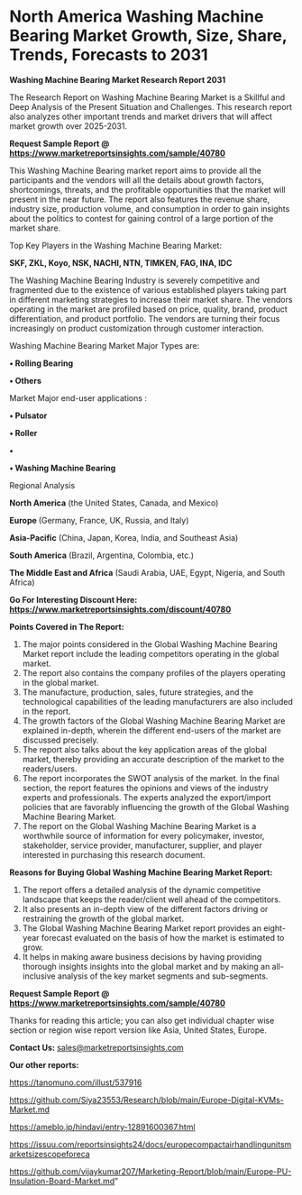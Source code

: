 # North America Washing Machine Bearing Market Growth, Size, Share, Trends, Forecasts to 2031

<strong>Washing Machine Bearing Market Research Report 2031</strong>

The Research Report on Washing Machine Bearing Market is a Skillful and Deep Analysis of the Present Situation and Challenges. This research report also analyzes other important trends and market drivers that will affect market growth over 2025-2031.

<strong>Request Sample Report @ <a href=https://www.marketreportsinsights.com/sample/40780>https://www.marketreportsinsights.com/sample/40780</a></strong>

This Washing Machine Bearing market report aims to provide all the participants and the vendors will all the details about growth factors, shortcomings, threats, and the profitable opportunities that the market will present in the near future. The report also features the revenue share, industry size, production volume, and consumption in order to gain insights about the politics to contest for gaining control of a large portion of the market share.

Top Key Players in the Washing Machine Bearing Market:

<strong>SKF, ZKL, Koyo, NSK, NACHI, NTN, TIMKEN, FAG, INA, IDC</strong>

The Washing Machine Bearing Industry is severely competitive and fragmented due to the existence of various established players taking part in different marketing strategies to increase their market share. The vendors operating in the market are profiled based on price, quality, brand, product differentiation, and product portfolio. The vendors are turning their focus increasingly on product customization through customer interaction.

Washing Machine Bearing Market Major Types are:

<strong>•  Rolling Bearing

•  Others</strong>

Market Major end-user applications :

<strong>•  Pulsator

•  Roller

•  

•  Washing Machine Bearing</strong>

Regional Analysis

</u><strong><b>North America</b></strong> (the United States, Canada, and Mexico)

<strong><b>Europe </b></strong>(Germany, France, UK, Russia, and Italy)

<strong><b>Asia-Pacific</b></strong> (China, Japan, Korea, India, and Southeast Asia)

<strong><b>South America</b></strong> (Brazil, Argentina, Colombia, etc.)

<strong><b>The Middle East and Africa</b></strong> (Saudi Arabia, UAE, Egypt, Nigeria, and South Africa)

<strong>Go For Interesting Discount Here: <a href=https://www.marketreportsinsights.com/discount/40780>https://www.marketreportsinsights.com/discount/40780</a></strong>

<strong>Points Covered in The Report:</strong>
<ol>
  <li>The major points considered in the Global Washing Machine Bearing Market report include the leading competitors operating in the global market.</li>
  <li>The report also contains the company profiles of the players operating in the global market.</li>
  <li>The manufacture, production, sales, future strategies, and the technological capabilities of the leading manufacturers are also included in the report.</li>
  <li>The growth factors of the Global Washing Machine Bearing Market are explained in-depth, wherein the different end-users of the market are discussed precisely.</li>
  <li>The report also talks about the key application areas of the global market, thereby providing an accurate description of the market to the readers/users.</li>
  <li>The report incorporates the SWOT analysis of the market. In the final section, the report features the opinions and views of the industry experts and professionals. The experts analyzed the export/import policies that are favorably influencing the growth of the Global Washing Machine Bearing Market.</li>
  <li>The report on the Global Washing Machine Bearing Market is a worthwhile source of information for every policymaker, investor, stakeholder, service provider, manufacturer, supplier, and player interested in purchasing this research document.</li>
</ol>
<strong>Reasons for Buying Global Washing Machine Bearing Market Report:</strong>

<ol>
  <li>The report offers a detailed analysis of the dynamic competitive landscape that keeps the reader/client well ahead of the competitors.</li>
  <li>It also presents an in-depth view of the different factors driving or restraining the growth of the global market.</li>
  <li>The Global Washing Machine Bearing Market report provides an eight-year forecast evaluated on the basis of how the market is estimated to grow.</li>
  <li>It helps in making aware business decisions by having providing thorough insights insights into the global market and by making an all-inclusive analysis of the key market segments and sub-segments.</li>
</ol>
<strong>Request Sample Report @ <a href=https://www.marketreportsinsights.com/sample/40780>https://www.marketreportsinsights.com/sample/40780</a></strong>


Thanks for reading this article; you can also get individual chapter wise section or region wise report version like Asia, United States, Europe.

<strong>Contact Us:</strong>
sales@marketreportsinsights.com

<strong>Our other reports:</strong>

<a href=https://tanomuno.com/illust/537916>https://tanomuno.com/illust/537916</a>

<a href=https://github.com/Siya23553/Research/blob/main/Europe-Digital-KVMs-Market.md>https://github.com/Siya23553/Research/blob/main/Europe-Digital-KVMs-Market.md</a>

<a href=https://ameblo.jp/hindavi/entry-12891600367.html>https://ameblo.jp/hindavi/entry-12891600367.html</a>

<a href=https://issuu.com/reportsinsights24/docs/europecompactairhandlingunitsmarketsizescopeforeca>https://issuu.com/reportsinsights24/docs/europecompactairhandlingunitsmarketsizescopeforeca</a>

<a href=https://github.com/vijaykumar207/Marketing-Report/blob/main/Europe-PU-Insulation-Board-Market.md>https://github.com/vijaykumar207/Marketing-Report/blob/main/Europe-PU-Insulation-Board-Market.md</a>"
